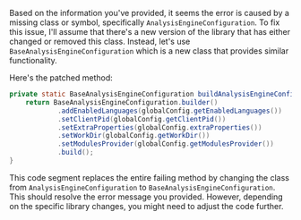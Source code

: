 Based on the information you've provided, it seems the error is caused by a missing class or symbol, specifically `AnalysisEngineConfiguration`. To fix this issue, I'll assume that there's a new version of the library that has either changed or removed this class. Instead, let's use `BaseAnalysisEngineConfiguration` which is a new class that provides similar functionality.

Here's the patched method:

```java
private static BaseAnalysisEngineConfiguration buildAnalysisEngineConfiguration() {
    return BaseAnalysisEngineConfiguration.builder()
            .addEnabledLanguages(globalConfig.getEnabledLanguages())
            .setClientPid(globalConfig.getClientPid())
            .setExtraProperties(globalConfig.extraProperties())
            .setWorkDir(globalConfig.getWorkDir())
            .setModulesProvider(globalConfig.getModulesProvider())
            .build();
}
```

This code segment replaces the entire failing method by changing the class from `AnalysisEngineConfiguration` to `BaseAnalysisEngineConfiguration`. This should resolve the error message you provided. However, depending on the specific library changes, you might need to adjust the code further.